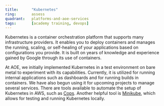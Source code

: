 ```yaml
---
title:      "Kubernetes"
ring:       assess
quadrant:   platforms-and-aoe-services
tags:       [academy training, devops]
---
```


Kubernetes is a container orchestration platform that supports many infrastructure providers. It enables you to deploy containers and manages the running, scaling, or self-healing of your applications based on configurations you provide. It is built on years of knowledge and experience gained by Google through its use of containers.

At AOE, we initially implemented Kubernetes in a test environment on bare metal to experiment with its capabilities. Currently, it is utilized for running internal applications such as dashboards and for running builds in containers. We have also begun using it for upcoming projects to manage several services. There are tools available to automate the setup of Kubernetes in AWS, such as [Cops](https://kubernetes.io/docs/getting-started-guides/kops/). Another helpful tool is [Minikube](https://github.com/kubernetes/minikube), which allows for testing and running Kubernetes locally.
